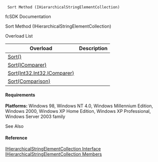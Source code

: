 ﻿     Sort Method (IHierarchicalStringElementCollection)                                                   

fcSDK Documentation

Sort Method (IHierarchicalStringElementCollection)

Overload List

| Overload | Description |
| --- | --- |
| [Sort()](fcSDK~FChoice.Foundation.Clarify.DataObjects.IHierarchicalStringElementCollection~Sort().md) |   |
| [Sort(IComparer<IHierarchicalStringElement>)](fcSDK~FChoice.Foundation.Clarify.DataObjects.IHierarchicalStringElementCollection~Sort(IComparer{IHierarchicalStringElement}).md) |   |
| [Sort(Int32,Int32,IComparer<IHierarchicalStringElement>)](fcSDK~FChoice.Foundation.Clarify.DataObjects.IHierarchicalStringElementCollection~Sort(Int32,Int32,IComparer{IHierarchicalStringElement}).md) |   |
| [Sort(Comparison<IHierarchicalStringElement>)](fcSDK~FChoice.Foundation.Clarify.DataObjects.IHierarchicalStringElementCollection~Sort(Comparison{IHierarchicalStringElement}).md) |   |

#### Requirements

**Platforms:** Windows 98, Windows NT 4.0, Windows Millennium Edition, Windows 2000, Windows XP Home Edition, Windows XP Professional, Windows Server 2003 family

See Also

#### Reference

[IHierarchicalStringElementCollection Interface](fcSDK~FChoice.Foundation.Clarify.DataObjects.IHierarchicalStringElementCollection.md)  
[IHierarchicalStringElementCollection Members](fcSDK~FChoice.Foundation.Clarify.DataObjects.IHierarchicalStringElementCollection_members.md)